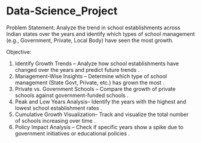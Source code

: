 # Data-Science_Project

Problem Statement:
Analyze the trend in school establishments across Indian states over the years and identify which types of school management (e.g., Government, Private, Local Body) have seen the most growth.

Objective:
1. Identify Growth Trends – Analyze how school establishments have changed over the years and predict future trends .  
2. Management-Wise Insights – Determine which type of school management (State Govt, Private, etc.) has grown the most .  
3. Private vs. Government Schools – Compare the growth of private schools against government-funded schools .  
4. Peak and Low Years Analysis– Identify the years with the highest and lowest school establishment rates .  
5. Cumulative Growth Visualization– Track and visualize the total number of schools increasing over time .  
6. Policy Impact Analysis – Check if specific years show a spike due to government initiatives or educational policies .  
